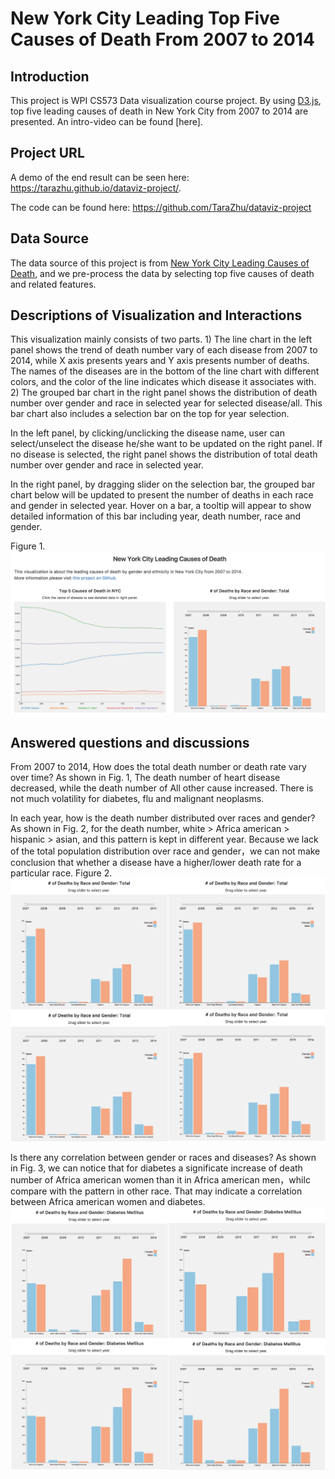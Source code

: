 # New York City Leading Top Five Causes of Death From 2007 to 2014

## Introduction

This project is WPI CS573 Data visualization course project. By using [D3.js](https://d3js.org), top five leading causes of death in New York City from 2007 to 2014 are presented. An intro-video can be found [here].

## Project URL
A demo of the end result can be seen here:
https://tarazhu.github.io/dataviz-project/.

The code can be found here:
https://github.com/TaraZhu/dataviz-project


## Data Source

The data source of this project is from [New York City Leading Causes of Death](https://data.cityofnewyork.us/Health/New-York-City-Leading-Causes-of-Death/jb7j-dtam), and we pre-process the data by selecting top five causes of death and related features.


## Descriptions of Visualization and Interactions

This visualization mainly consists of two parts. 1) The line chart in the left panel shows the trend of death number vary of each disease from 2007 to 2014, while X axis presents years and Y axis presents number of deaths. The names of the diseases are in the bottom of the line chart with different colors, and the color of the line indicates which disease it associates with. 2) The grouped bar chart in the right panel shows the distribution of death number over gender and race in selected year for selected disease/all. This bar chart also includes a selection bar on the top for year selection. 

In the left panel, by clicking/unclicking the disease name, user can select/unselect the disease he/she want to be updated on the right panel. If no disease is selected, the right panel shows the distribution of total death number over gender and race in selected year. 

In the right panel, by dragging slider on the selection bar, the grouped bar chart below will be updated to present the number of deaths in each race and gender in selected year. Hover on a bar, a tooltip will appear to show detailed information of this bar including year, death number, race and gender.

Figure 1.
![image](https://github.com/TaraZhu/dataviz-project/blob/master/photos/Untitled-3.png)

## Answered questions and discussions
From 2007 to 2014, How does the total death number or death rate vary over time?
As shown in Fig. 1, The death number of heart disease decreased, while the death number of All other cause increased. There is not much volatility for diabetes, flu and malignant neoplasms.

In each year, how is the death number distributed over races and gender?
As shown in Fig. 2, for the death number, white > Africa american > hispanic > asian, and this pattern is kept in different year. Because we lack of the total population distribution over race and gender，we can not make conclusion that whether a disease have a higher/lower death rate for a particular race.
Figure 2.
![image](https://github.com/TaraZhu/dataviz-project/blob/master/photos/Untitled-2.png)

Is there any correlation between gender or races and diseases?
As shown in Fig. 3, we can notice that for diabetes a significate increase of death number of Africa american women than it in Africa american men，whilc compare with the pattern in other race. That may indicate a correlation between Africa american women and diabetes.
![image](https://github.com/TaraZhu/dataviz-project/blob/master/photos/Untitled-1.png)


